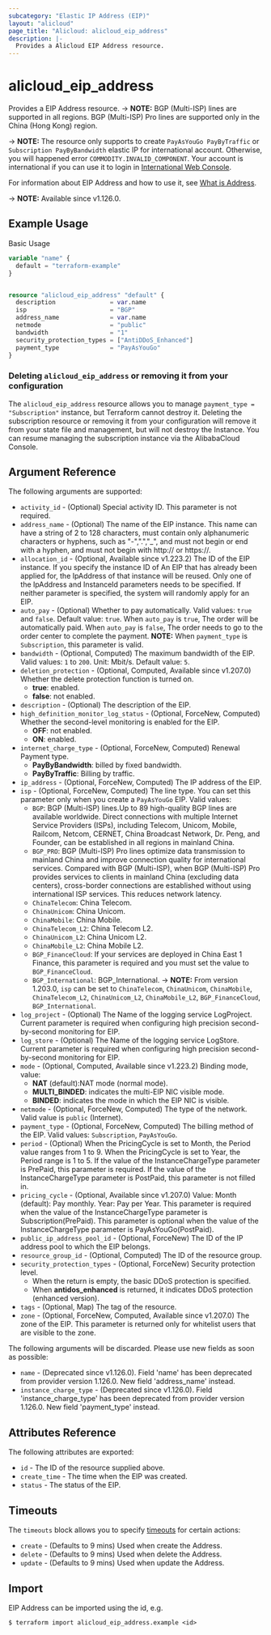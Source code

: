 ```yaml
---
subcategory: "Elastic IP Address (EIP)"
layout: "alicloud"
page_title: "Alicloud: alicloud_eip_address"
description: |-
  Provides a Alicloud EIP Address resource.
---
```


# alicloud_eip_address

Provides a EIP Address resource. -> **NOTE:** BGP (Multi-ISP) lines are supported in all regions. BGP (Multi-ISP) Pro lines are supported only in the China (Hong Kong) region.

-> **NOTE:** The resource only supports to create `PayAsYouGo PayByTraffic`  or `Subscription PayByBandwidth` elastic IP for international account. Otherwise, you will happened error `COMMODITY.INVALID_COMPONENT`.
Your account is international if you can use it to login in [International Web Console](https://account.alibabacloud.com/login/login.htm).

For information about EIP Address and how to use it, see [What is Address](https://www.alibabacloud.com/help/en/doc-detail/36016.htm).

-> **NOTE:** Available since v1.126.0.

## Example Usage

Basic Usage

```terraform
variable "name" {
  default = "terraform-example"
}


resource "alicloud_eip_address" "default" {
  description               = var.name
  isp                       = "BGP"
  address_name              = var.name
  netmode                   = "public"
  bandwidth                 = "1"
  security_protection_types = ["AntiDDoS_Enhanced"]
  payment_type              = "PayAsYouGo"
}
```

### Deleting `alicloud_eip_address` or removing it from your configuration

The `alicloud_eip_address` resource allows you to manage  `payment_type = "Subscription"`  instance, but Terraform cannot destroy it.
Deleting the subscription resource or removing it from your configuration will remove it from your state file and management, but will not destroy the Instance.
You can resume managing the subscription instance via the AlibabaCloud Console.

## Argument Reference

The following arguments are supported:
* `activity_id` - (Optional) Special activity ID. This parameter is not required.
* `address_name` - (Optional) The name of the EIP instance. This name can have a string of 2 to 128 characters, must contain only alphanumeric characters or hyphens, such as "-",".","_", and must not begin or end with a hyphen, and must not begin with http:// or https://.
* `allocation_id` - (Optional, Available since v1.223.2) The ID of the EIP instance. If you specify the instance ID of An EIP that has already been applied for, the IpAddress of that instance will be reused. Only one of the IpAddress and InstanceId parameters needs to be specified. If neither parameter is specified, the system will randomly apply for an EIP.
* `auto_pay` - (Optional) Whether to pay automatically. Valid values: `true` and `false`. Default value: `true`. When `auto_pay` is `true`, The order will be automatically paid. When `auto_pay` is `false`, The order needs to go to the order center to complete the payment. **NOTE:** When `payment_type` is `Subscription`, this parameter is valid.
* `bandwidth` - (Optional, Computed) The maximum bandwidth of the EIP. Valid values: `1` to `200`. Unit: Mbit/s. Default value: `5`.
* `deletion_protection` - (Optional, Computed, Available since v1.207.0) Whether the delete protection function is turned on.
  - **true**: enabled.
  - **false**: not enabled.
* `description` - (Optional) The description of the EIP.
* `high_definition_monitor_log_status` - (Optional, ForceNew, Computed) Whether the second-level monitoring is enabled for the EIP.
  - **OFF**: not enabled.
  - **ON**: enabled.
* `internet_charge_type` - (Optional, ForceNew, Computed) Renewal Payment type.
  - **PayByBandwidth**: billed by fixed bandwidth.
  - **PayByTraffic**: Billing by traffic.
* `ip_address` - (Optional, ForceNew, Computed) The IP address of the EIP.
* `isp` - (Optional, ForceNew, Computed) The line type. You can set this parameter only when you create a `PayAsYouGo` EIP. Valid values: 
  - `BGP`: BGP (Multi-ISP) lines.Up to 89 high-quality BGP lines are available worldwide. Direct connections with multiple Internet Service Providers (ISPs), including Telecom, Unicom, Mobile, Railcom, Netcom, CERNET, China Broadcast Network, Dr. Peng, and Founder, can be established in all regions in mainland China.
  - `BGP_PRO`: BGP (Multi-ISP) Pro lines optimize data transmission to mainland China and improve connection quality for international services. Compared with BGP (Multi-ISP), when BGP (Multi-ISP) Pro provides services to clients in mainland China (excluding data centers), cross-border connections are established without using international ISP services. This reduces network latency.
  - `ChinaTelecom`: China Telecom.
  - `ChinaUnicom`: China Unicom.
  - `ChinaMobile`: China Mobile.
  - `ChinaTelecom_L2`: China Telecom L2.
  - `ChinaUnicom_L2`: China Unicom L2.
  - `ChinaMobile_L2`: China Mobile L2.
  - `BGP_FinanceCloud`: If your services are deployed in China East 1 Finance, this parameter is required and you must set the value to `BGP_FinanceCloud`.
  - `BGP_International`: BGP_International.
-> **NOTE:** From version 1.203.0, `isp` can be set to `ChinaTelecom`, `ChinaUnicom`, `ChinaMobile`, `ChinaTelecom_L2`, `ChinaUnicom_L2`, `ChinaMobile_L2`, `BGP_FinanceCloud`, `BGP_International`.
* `log_project` - (Optional) The Name of the logging service LogProject. Current parameter is required when configuring high precision second-by-second monitoring for EIP.
* `log_store` - (Optional) The Name of the logging service LogStore. Current parameter is required when configuring high precision second-by-second monitoring for EIP.
* `mode` - (Optional, Computed, Available since v1.223.2) Binding mode, value:
  - **NAT** (default):NAT mode (normal mode).
  - **MULTI_BINDED**: indicates the multi-EIP NIC visible mode.
  - **BINDED**: indicates the mode in which the EIP NIC is visible.
* `netmode` - (Optional, ForceNew, Computed) The type of the network. Valid value is `public` (Internet).
* `payment_type` - (Optional, ForceNew, Computed) The billing method of the EIP. Valid values:  `Subscription`, `PayAsYouGo`.
* `period` - (Optional) When the PricingCycle is set to Month, the Period value ranges from 1 to 9.  When the PricingCycle is set to Year, the Period range is 1 to 5.  If the value of the InstanceChargeType parameter is PrePaid, this parameter is required. If the value of the InstanceChargeType parameter is PostPaid, this parameter is not filled in.
* `pricing_cycle` - (Optional, Available since v1.207.0) Value: Month (default): Pay monthly. Year: Pay per Year. This parameter is required when the value of the InstanceChargeType parameter is Subscription(PrePaid). This parameter is optional when the value of the InstanceChargeType parameter is PayAsYouGo(PostPaid).
* `public_ip_address_pool_id` - (Optional, ForceNew) The ID of the IP address pool to which the EIP belongs.
* `resource_group_id` - (Optional, Computed) The ID of the resource group.
* `security_protection_types` - (Optional, ForceNew) Security protection level.
  - When the return is empty, the basic DDoS protection is specified.
  - When **antidos_enhanced** is returned, it indicates DDoS protection (enhanced version).
* `tags` - (Optional, Map) The tag of the resource.
* `zone` - (Optional, ForceNew, Computed, Available since v1.207.0) The zone of the EIP.  This parameter is returned only for whitelist users that are visible to the zone.

The following arguments will be discarded. Please use new fields as soon as possible:
* `name` - (Deprecated since v1.126.0). Field 'name' has been deprecated from provider version 1.126.0. New field 'address_name' instead.
* `instance_charge_type` - (Deprecated since v1.126.0). Field 'instance_charge_type' has been deprecated from provider version 1.126.0. New field 'payment_type' instead.

## Attributes Reference

The following attributes are exported:
* `id` - The ID of the resource supplied above.
* `create_time` - The time when the EIP was created.
* `status` - The status of the EIP.

## Timeouts

The `timeouts` block allows you to specify [timeouts](https://www.terraform.io/docs/configuration-0-11/resources.html#timeouts) for certain actions:
* `create` - (Defaults to 9 mins) Used when create the Address.
* `delete` - (Defaults to 9 mins) Used when delete the Address.
* `update` - (Defaults to 9 mins) Used when update the Address.

## Import

EIP Address can be imported using the id, e.g.

```shell
$ terraform import alicloud_eip_address.example <id>
```